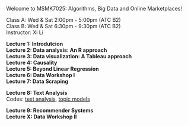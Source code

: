 Welcome to MSMK7025: Algorithms, Big Data and Online Marketplaces!    

Class A: Wed & Sat 2:00pm - 5:00pm (ATC B2)    
Class B: Wed & Sat 6:30pm - 9:30pm (ATC B2)    
Instructor: Xi Li    
    
**Lecture 1: Introdutcion**    
**Lecture 2: Data analysis: An R approach**        
**Lecture 3: Data visualization: A Tableau approach**    
**Lecture 4: Causality**    
**Lecture 5: Beyond Linear Regression**    
**Lecture 6: Data Workshop I**     
**Lecture 7: Data Scraping**    

**Lecture 8: Text Analysis**     
Codes: [text analysis](https://ximarketing.github.io/class/ABOM/text_analysis.html), [topic models](https://ximarketing.github.io/class/ABOM/LDA.html)       

**Lecture 9: Recommender Systems**    
**Lecture X: Data Workshop II**
